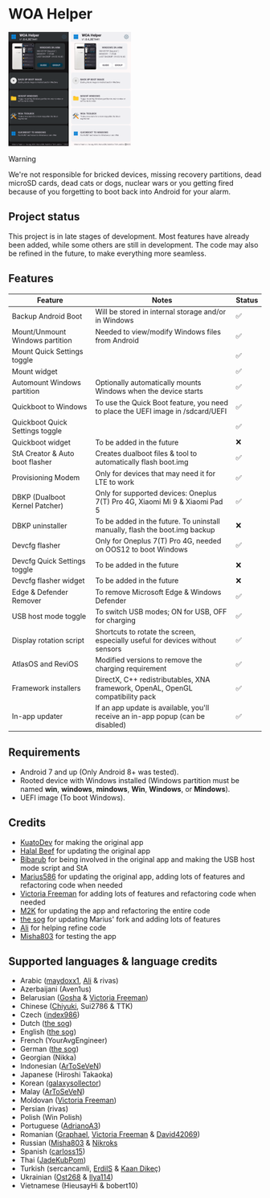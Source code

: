 # WOA Helper
<p float="left" >
<img src="Helper-dark.png" width="120" alt="">
<img src="Helper-light.png" width="120" alt="">
</p>

> [!WARNING]
>
> We're not responsible for bricked devices, missing recovery partitions, dead microSD cards, dead cats or dogs, nuclear wars or you getting fired because of you forgetting to boot back into Android for your alarm.

## Project status
This project is in late stages of development. Most features have already been added, while some others are still in development. The code may also be refined in the future, to make everything more seamless.

## Features
| Feature                         | Notes                                                                           | Status |
|---------------------------------|---------------------------------------------------------------------------------|--------|
| Backup Android Boot             | Will be stored in internal storage and/or in Windows                            | ✅     |
| Mount/Unmount Windows partition | Needed to view/modify Windows files from Android                                | ✅     |
| Mount Quick Settings toggle     |                                                                                 | ✅     |
| Mount widget                    |                                                                                 | ✅     |
| Automount Windows partition     | Optionally automatically mounts Windows when the device starts                  | ✅     |
| Quickboot to Windows            | To use the Quick Boot feature, you need to place the UEFI image in /sdcard/UEFI | ✅     |
| Quickboot Quick Settings toggle |                                                                                 | ✅     |
| Quickboot widget                | To be added in the future                                                       | ❌     |
| StA Creator & Auto boot flasher | Creates dualboot files & tool to automatically flash boot.img                   | ✅     |
| Provisioning Modem              | Only for devices that may need it for LTE to work                               | ✅     |
| DBKP (Dualboot Kernel Patcher)  | Only for supported devices: Oneplus 7(T) Pro 4G, Xiaomi Mi 9 & Xiaomi Pad 5     | ✅     |
| DBKP uninstaller                | To be added in the future. To uninstall manually, flash the boot.img backup     | ❌     |
| Devcfg flasher                  | Only for Oneplus 7(T) Pro 4G, needed on OOS12 to boot Windows                   | ✅     |
| Devcfg Quick Settings toggle    | To be added in the future                                                       | ❌     |
| Devcfg flasher widget           | To be added in the future                                                       | ❌     |
| Edge & Defender Remover         | To remove Microsoft Edge & Windows Defender                                     | ✅     |
| USB host mode toggle            | To switch USB modes; ON for USB, OFF for charging                               | ✅     |
| Display rotation script         | Shortcuts to rotate the screen, especially useful for devices without sensors   | ✅     |
| AtlasOS and ReviOS              | Modified versions to remove the charging requirement                            | ✅     |
| Framework installers            | DirectX, C++ redistributables, XNA framework, OpenAL, OpenGL compatibility pack | ✅     |
| In-app updater                  | If an app update is available, you'll receive an in-app popup (can be disabled) | ✅     |

## Requirements
- Android 7 and up (Only Android 8+ was tested).
- Rooted device with Windows installed (Windows partition must be named **win**, **windows**, **mindows**, **Win**, **Windows**, or **Mindows**).
- UEFI image (To boot Windows).

## Credits
- [KuatoDev](https://github.com/KuatoDev) for making the original app
- [Halal Beef](https://github.com/halal-beef) for updating the original app
- [Bibarub](https://github.com/bibarub) for being involved in the original app and making the USB host mode script and StA
- [Marius586](https://github.com/Marius586) for updating the original app, adding lots of features and refactoring code when needed
- [Victoria Freeman](https://github.com/Victoria-Freeman) for adding lots of features and refactoring code when needed
- [M2K](https://github.com/remtrik) for updating the app and refactoring the entire code
- [the sog](https://github.com/n00b69) for updating Marius' fork and adding lots of features
- [Ali](https://github.com/gixousiyq) for helping refine code
- [Misha803](https://github.com/Misha803) for testing the app

## Supported languages & language credits
- Arabic ([maydoxx1](https://github.com/maydoxx1), [Ali](https://github.com/gixousiyq) & rivas)
- Azerbaijani (Aven1us)
- Belarusian ([Gosha](https://github.com/Xhdsos) & [Victoria Freeman](https://github.com/Victoria-Freeman))
- Chinese ([Chiyuki](https://github.com/chiyuki0325), Sui2786 & TTK)
- Czech ([index986](https://github.com/index986))
- Dutch ([the sog](https://github.com/n00b69))
- English ([the sog](https://github.com/n00b69))
- French (YourAvgEngineer)
- German ([the sog](https://github.com/n00b69))
- Georgian (Nikka)
- Indonesian ([ArToSeVeN](https://github.com/Artoseven))
- Japanese (Hiroshi Takaoka)
- Korean ([galaxysollector](https://github.com/galaxysollector))
- Malay ([ArToSeVeN](https://github.com/Artoseven))
- Moldovan ([Victoria Freeman](https://github.com/Victoria-Freeman))
- Persian (rivas)
- Polish (Win Polish)
- Portuguese ([AdrianoA3](https://github.com/AdrianoA3))
- Romanian ([Graphael](https://github.com/grphks), [Victoria Freeman](https://github.com/Victoria-Freeman) & [David42069](https://github.com/david-42069))
- Russian ([Misha803](https://github.com/Misha803) & [Nikroks](https://github.com/N1kroks)
- Spanish ([carloss15](https://github.com/rodriguezst))
- Thai ([JadeKubPom](https://www.facebook.com/groups/jadekubpomservicethailand/))
- Turkish (sercancamli, [ErdilS](https://github.com/erdilS) & [Kaan Dikeç](https://github.com/dikeckaan))
- Ukrainian ([Ost268](https://github.com/Ost268) & [Ilya114](https://github.com/Ilya114))
- Vietnamese (HieusayHi & bobert10)

